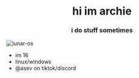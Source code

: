
<h1 align="center">hi im archie</h1>
<h3 align="center">i do stuff sometimes</h3>

<p align="left"> <img src="https://komarev.com/ghpvc/?username=lunar-os" alt="lunar-os" /> </p>

-  im 16
-  linux/windows
-  @asev on tiktok/discord
